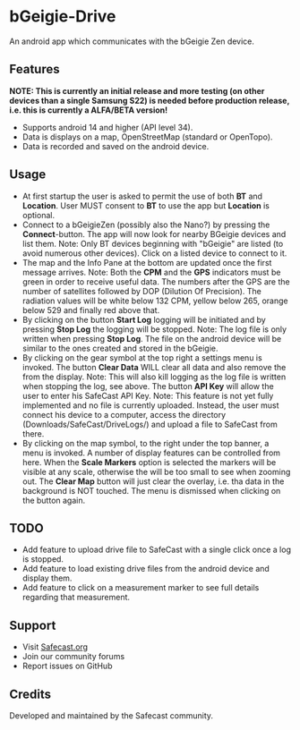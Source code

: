 # bGeigie-Drive
An android app which communicates with the bGeigie Zen device.
## Features
**NOTE: This is currently an initial release and more testing (on other devices than a single Samsung S22) is needed before production release, i.e. this is currently a ALFA/BETA version!**
- Supports android 14 and higher (API level 34).
- Data is displays on a map, OpenStreetMap (standard or OpenTopo).
- Data is recorded and saved on the android device.
## Usage
- At first startup the user is asked to permit the use of both **BT** and **Location**. User MUST consent to **BT** to use the app but **Location** is optional.
- Connect to a bGeigieZen (possibly also the Nano?) by pressing the **Connect**-button. The app will now look for nearby BGeigie devices and list them. Note: Only BT devices beginning with "bGeigie" are listed (to avoid numerous other devices). Click on a listed device to connect to it.
- The map and the Info Pane at the bottom are updated once the first message arrives. Note: Both the **CPM** and the **GPS** indicators must be green in order to receive useful data. The numbers after the GPS are the number of satellites followed by DOP (Dilution Of Precision). The radiation values will be white below 132 CPM, yellow below 265, orange below 529 and finally red above that.
- By clicking on the button **Start Log** logging will be initiated and by pressing **Stop Log** the logging will be stopped. Note: The log file is only written when pressing **Stop Log**. The file on the android device will be similar to the ones created and stored in the bGeigie.
- By clicking on the gear symbol at the top right a settings menu is invoked. The button **Clear Data** WILL clear all data and also remove the from the display. Note: This will also kill logging as the log file is written when stopping the log, see above. The button **API Key** will allow the user to enter his SafeCast API Key. Note: This feature is not yet fully implemented and no file is currently uploaded. Instead, the user must connect his device to a computer, access the directory (Downloads/SafeCast/DriveLogs/) and upload a file to SafeCast from there.
- By clicking on the map symbol, to the right under the top banner, a menu is invoked. A number of display features can be controlled from here. When the **Scale Markers** option is selected the markers will be visible at any scale, otherwise the will be too small to see when zooming out. The **Clear Map** button will just clear the overlay, i.e. tha data in the background is NOT touched. The menu is dismissed when clicking on the button again.

## TODO
- Add feature to upload drive file to SafeCast with a single click once a log is stopped.
- Add feature to load existing drive files from the android device and display them.
- Add feature to click on a measurement marker to see full details regarding that measurement.

## Support

- Visit [Safecast.org](https://safecast.org)
- Join our community forums
- Report issues on GitHub

## Credits

Developed and maintained by the Safecast community.
